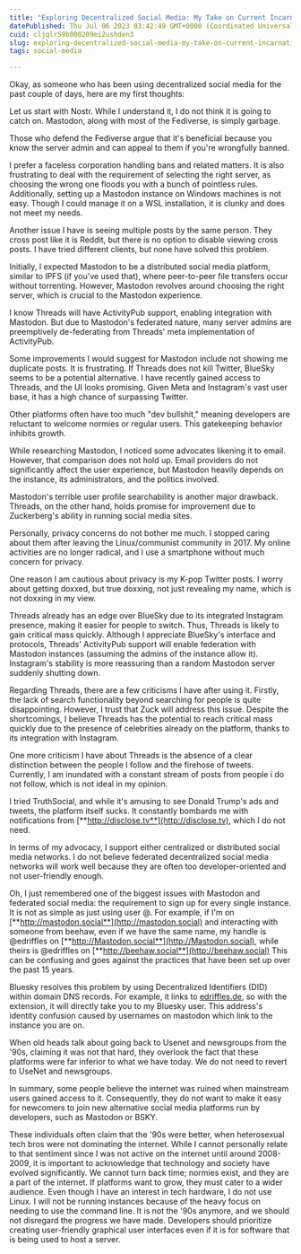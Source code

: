```yaml
---
title: "Exploring Decentralized Social Media: My Take on Current Incarnations and Front Runners"
datePublished: Thu Jul 06 2023 03:42:49 GMT+0000 (Coordinated Universal Time)
cuid: cljqlr59b000209mi2ushden3
slug: exploring-decentralized-social-media-my-take-on-current-incarnations-and-front-runners
tags: social-media

---
```


Okay, as someone who has been using decentralized social media for the past couple of days, here are my first thoughts:

Let us start with Nostr. While I understand it, I do not think it is going to catch on. Mastodon, along with most of the Fediverse, is simply garbage.

Those who defend the Fediverse argue that it's beneficial because you know the server admin and can appeal to them if you're wrongfully banned.

I prefer a faceless corporation handling bans and related matters. It is also frustrating to deal with the requirement of selecting the right server, as choosing the wrong one floods you with a bunch of pointless rules. Additionally, setting up a Mastodon instance on Windows machines is not easy. Though I could manage it on a WSL installation, it is clunky and does not meet my needs.

Another issue I have is seeing multiple posts by the same person. They cross post like it is Reddit, but there is no option to disable viewing cross posts. I have tried different clients, but none have solved this problem.

Initially, I expected Mastodon to be a distributed social media platform, similar to IPFS (if you've used that), where peer-to-peer file transfers occur without torrenting. However, Mastodon revolves around choosing the right server, which is crucial to the Mastodon experience.

I know Threads will have ActivityPub support, enabling integration with Mastodon. But due to Mastodon's federated nature, many server admins are preemptively de-federating from Threads' meta implementation of ActivityPub.

Some improvements I would suggest for Mastodon include not showing me duplicate posts. It is frustrating. If Threads does not kill Twitter, BlueSky seems to be a potential alternative. I have recently gained access to Threads, and the UI looks promising. Given Meta and Instagram's vast user base, it has a high chance of surpassing Twitter.

Other platforms often have too much "dev bullshit," meaning developers are reluctant to welcome normies or regular users. This gatekeeping behavior inhibits growth.

While researching Mastodon, I noticed some advocates likening it to email. However, that comparison does not hold up. Email providers do not significantly affect the user experience, but Mastodon heavily depends on the instance, its administrators, and the politics involved.

Mastodon's terrible user profile searchability is another major drawback. Threads, on the other hand, holds promise for improvement due to Zuckerberg's ability in running social media sites.

Personally, privacy concerns do not bother me much. I stopped caring about them after leaving the Linux/communist community in 2017. My online activities are no longer radical, and I use a smartphone without much concern for privacy.

One reason I am cautious about privacy is my K-pop Twitter posts. I worry about getting doxxed, but true doxxing, not just revealing my name, which is not doxxing in my view.

Threads already has an edge over BlueSky due to its integrated Instagram presence, making it easier for people to switch. Thus, Threads is likely to gain critical mass quickly. Although I appreciate BlueSky's interface and protocols, Threads' ActivityPub support will enable federation with Mastodon instances (assuming the admins of the instance allow it). Instagram's stability is more reassuring than a random Mastodon server suddenly shutting down.  
  
Regarding Threads, there are a few criticisms I have after using it. Firstly, the lack of search functionality beyond searching for people is quite disappointing. However, I trust that Zuck will address this issue. Despite the shortcomings, I believe Threads has the potential to reach critical mass quickly due to the presence of celebrities already on the platform, thanks to its integration with Instagram.

One more criticism I have about Threads is the absence of a clear distinction between the people I follow and the firehose of tweets. Currently, I am inundated with a constant stream of posts from people i do not follow, which is not ideal in my opinion.  
  
I tried TruthSocial, and while it's amusing to see Donald Trump's ads and tweets, the platform itself sucks. It constantly bombards me with notifications from [**http://disclose.tv**](http://disclose.tv), which I do not need.

In terms of my advocacy, I support either centralized or distributed social media networks. I do not believe federated decentralized social media networks will work well because they are often too developer-oriented and not user-friendly enough.

Oh, I just remembered one of the biggest issues with Mastodon and federated social media: the requirement to sign up for every single instance. It is not as simple as just using user @. For example, if I'm on [**http://mastodon.social**](http://mastodon.social) and interacting with someone from beehaw, even if we have the same name, my handle is @edriffles on [**http://Mastodon.social**](http://Mastodon.social), while theirs is @edriffles on [**http://beehaw.social**](http://beehaw.social) This can be confusing and goes against the practices that have been set up over the past 15 years.

Bluesky resolves this problem by using Decentralized Identifiers (DID) within domain DNS records. For example, it links to [edriffles.de](http://edriffles.de), so with the extension, it will directly take you to my Bluesky user. This address's identity confusion caused by usernames on mastodon which link to the instance you are on.

When old heads talk about going back to Usenet and newsgroups from the '90s, claiming it was not that hard, they overlook the fact that these platforms were far inferior to what we have today. We do not need to revert to UseNet and newsgroups.

In summary, some people believe the internet was ruined when mainstream users gained access to it. Consequently, they do not want to make it easy for newcomers to join new alternative social media platforms run by developers, such as Mastodon or BSKY.

These individuals often claim that the '90s were better, when heterosexual tech bros were not dominating the internet. While I cannot personally relate to that sentiment since I was not active on the internet until around 2008-2009, it is important to acknowledge that technology and society have evolved significantly. We cannot turn back time; normies exist, and they are a part of the internet. If platforms want to grow, they must cater to a wider audience. Even though I have an interest in tech hardware, I do not use Linux. I will not be running instances because of the heavy focus on needing to use the command line. It is not the '90s anymore, and we should not disregard the progress we have made. Developers should prioritize creating user-friendly graphical user interfaces even if it is for software that is being used to host a server.